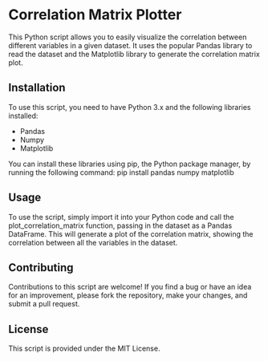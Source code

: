 <h1>Correlation Matrix Plotter</h1>
This Python script allows you to easily visualize the correlation between different variables in a given dataset. It uses the popular Pandas library to read the dataset and the Matplotlib library to generate the correlation matrix plot.

<h2>Installation</h2>
To use this script, you need to have Python 3.x and the following libraries installed:

<ul>
    <li>Pandas</li>
    <li>Numpy</li>
    <li>Matplotlib</li>
</ul>
You can install these libraries using pip, the Python package manager, by running the following command:
pip install pandas numpy matplotlib
<h2>Usage</h2>
To use the script, simply import it into your Python code and call the plot_correlation_matrix function, passing in the dataset as a Pandas DataFrame.
This will generate a plot of the correlation matrix, showing the correlation between all the variables in the dataset.

<h2>Contributing</h2>
Contributions to this script are welcome! If you find a bug or have an idea for an improvement, please fork the repository, make your changes, and submit a pull request.

<h2>License</h2>
This script is provided under the MIT License.
